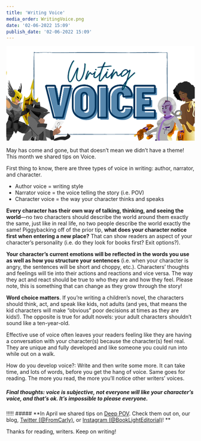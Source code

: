 ```yaml
---
title: 'Writing Voice'
media_order: WritingVoice.png
date: '02-06-2022 15:09'
publish_date: '02-06-2022 15:09'
---
```


![Writing Voice](WritingVoice.png "Writing Voice")

May has come and gone, but that doesn’t mean we didn’t have a theme! This month we shared tips on Voice. 

First thing to know, there are three types of voice in writing: author, narrator, and character. 
* Author voice = writing style 
* Narrator voice = the voice telling the story (i.e. POV)
* Character voice = the way your character thinks and speaks 

**Every character has their own way of talking, thinking, and seeing the world**—no two characters should describe the world around them exactly the same, just like in real life, no two people describe the world exactly the same! Piggybacking off of the prior tip, **what does your character notice first when entering a new place?** That can show readers an aspect of your character’s personality (i.e. do they look for books first? Exit options?).

**Your character’s current emotions will be reflected in the words you use as well as how you structure your sentences** (i.e. when your character is angry, the sentences will be short and choppy, etc.). Characters’ thoughts and feelings will tie into their actions and reactions and vice versa. The way they act and react should be true to who they are and how they feel. Please note, this is something that can change as they grow through the story!

**Word choice matters**. If you’re writing a children’s novel, the characters should think, act, and speak like kids, not adults (and yes, that means the kid characters will make “obvious” poor decisions at times as they are kids!). The opposite is true for adult novels: your adult characters shouldn’t sound like a ten-year-old. 

Effective use of voice often leaves your readers feeling like they are having a conversation with your character(s) because the character(s) feel real. They are unique and fully developed and like someone you could run into while out on a walk. 

How do you develop voice?: Write and then write some more. It can take time, and lots of words, before you get the hang of voice. Same goes for reading. The more you read, the more you’ll notice other writers’ voices. 

##### Final thoughts: voice is subjective, not everyone will like your character’s voice, and that’s ok. It’s impossible to please everyone. 

!!!!! ##### **In April we shared tips on [Deep POV](https://booklighteditorial.com/blog/dos-and-donts-of-deep-pov). Check them out on, our blog, [Twitter (@FromCarly)](https://twitter.com/FromCarly?target=_blank), or [Instagram (@BookLightEditorial)](https://www.instagram.com/booklighteditorial?target=_blank)! **

Thanks for reading, writers. Keep on writing!